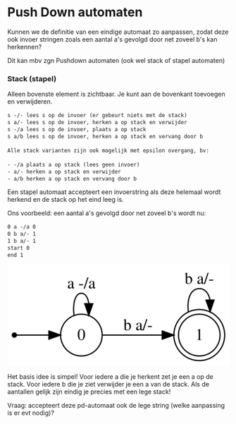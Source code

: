 # Push Down automaten
Kunnen we de definitie van een eindige automaat zo aanpassen, zodat deze ook invoer stringen zoals een aantal a's gevolgd door net zoveel b's kan herkennen?

Dit kan mbv zgn Pushdown automaten (ook wel stack of stapel automaten)

### Stack (stapel)

Alleen bovenste element is zichtbaar. Je kunt aan de bovenkant toevoegen en verwijderen.
```
s -/- lees s op de invoer (er gebeurt niets met de stack)
s a/- lees s op de invoer, herken a op stack en verwijder
s -/a lees s op de invoer, plaats a op stack
s a/b lees s op de invoer, herken a op stack en vervang door b

Alle stack varianten zijn ook mogelijk met epsilon overgang, bv:

- -/a plaats a op stack (lees geen invoer)
- a/- herken a op stack en verwijder
- a/b herken a op stack en vervang door b
```
Een stapel automaat accepteert een invoerstring als deze helemaal wordt herkend en de stack op het eind leeg is.

Ons voorbeeld: een aantal a's gevolgd door net zoveel b's wordt nu: 

```
0 a -/a 0
0 b a/- 1
1 b a/- 1
start 0
end 1
```

![Plaatje](./pdautomaat/vb1.svg)

Het basis idee is simpel! Voor iedere a die je herkent zet je een a op de stack. Voor iedere b die je ziet verwijder je een a van de stack.
Als de aantallen gelijk zijn eindig je precies met een lege stack!

Vraag: accepteert deze pd-automaat ook de lege string (welke aanpassing is er evt nodig)?
